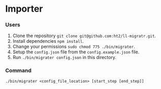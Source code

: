 # Importer

### Users
1. Clone the repository `git clone git@github.com:ht2/ll-migratr.git`.
1. Install dependencies `npm install`.
1. Change your permissions `sudo chmod 775 ./bin/migrater`.
1. Setup the `config.json` file from the `config.example.json` file.
1. Run `./bin/migrater config.json` in this directory.

### Command
`./bin/migrater <config_file_location> [start_step [end_step]]`
